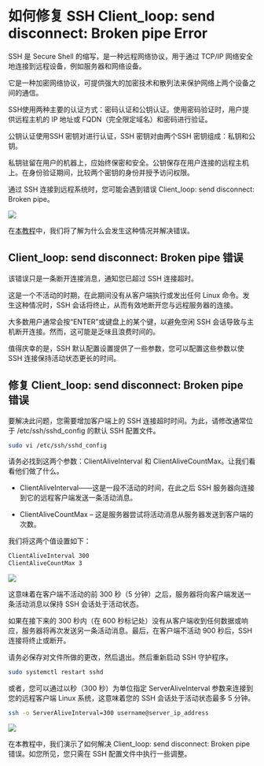 # 如何修复 SSH Client_loop: send disconnect: Broken pipe Error

SSH 是 Secure Shell 的缩写，是一种远程网络协议，用于通过 TCP/IP 网络安全地连接到远程设备，例如服务器和网络设备。

它是一种加密网络协议，可提供强大的加密技术和散列法来保护网络上两个设备之间的通信。

SSH使用两种主要的认证方式：密码认证和公钥认证。使用密码验证时，用户提供远程主机的 IP 地址或 FQDN（完全限定域名）和密码进行验证。

公钥认证使用SSH 密钥对进行认证，SSH 密钥对由两个SSH 密钥组成：私钥和公钥。

私钥驻留在用户的机器上，应始终保密和安全。公钥保存在用户连接的远程主机上。在身份验证期间，比较两个密钥的身份并授予访问权限。

通过 SSH 连接到远程系统时，您可能会遇到错误 Client_loop: send disconnect: Broken pipe。

![](https://s2.loli.net/2023/06/04/7wy9fpRHgWL2UvA.png)



在[本教程](https://www.tecmint.com/client_loop-send-disconnect-broken-pipe/ "Source")中，我们将了解为什么会发生这种情况并解决错误。



## Client_loop: send disconnect: Broken pipe 错误

该错误只是一条断开连接消息，通知您已超过 SSH 连接超时。

这是一个不活动的时期，在此期间没有从客户端执行或发出任何 Linux 命令。发生这种情况时，SSH 会话将终止，从而有效地断开您与远程服务器的连接。

大多数用户通常会按“ENTER”或键盘上的某个键，以避免空闲 SSH 会话导致与主机断开连接。然而，这可能是乏味且浪费时间的。

值得庆幸的是，SSH 默认配置设置提供了一些参数，您可以配置这些参数以使 SSH 连接保持活动状态更长的时间。



## 修复 Client_loop: send disconnect: Broken pipe 错误

要解决此问题，您需要增加客户端上的 SSH 连接超时时间。为此，请修改通常位于 /etc/ssh/sshd_config 的默认 SSH 配置文件。

```sh
sudo vi /etc/ssh/sshd_config
```

请务必找到这两个参数：ClientAliveInterval 和 ClientAliveCountMax。让我们看看他们做了什么。

- ClientAliveInterval——这是一段不活动的时间，在此之后 SSH 服务器向连接到它的远程客户端发送一条活动消息。

- ClientAliveCountMax – 这是服务器尝试将活动消息从服务器发送到客户端的次数。

我们将这两个值设置如下：

```sh
ClientAliveInterval	300
ClientAliveCountMax	3
```

![](https://s2.loli.net/2023/06/04/iFLbeBj8zKoSWpI.png)



这意味着在客户端不活动的前 300 秒（5 分钟）之后，服务器将向客户端发送一条活动消息以保持 SSH 会话处于活动状态。

如果在接下来的 300 秒内（在 600 秒标记处）没有从客户端收到任何数据或响应，服务器将再次发送另一条活动消息。最后，在客户端不活动 900 秒后，SSH 连接将终止或断开。

请务必保存对文件所做的更改，然后退出。然后重新启动 SSH 守护程序。

```sh
sudo systemctl restart sshd
```

或者，您可以通过以秒（300 秒）为单位指定 ServerAliveInterval 参数来连接到您的远程客户端 Linux 系统，这意味着您的 SSH 会话处于活动状态最多 5 分钟。

```sh
ssh -o ServerAliveInterval=300 username@server_ip_address
```

![](https://s2.loli.net/2023/06/04/jwZ4OWx3SAsL78r.png)



在本教程中，我们演示了如何解决 Client_loop: send disconnect: Broken pipe 错误。如您所见，您只需在 SSH 配置文件中执行一些调整。